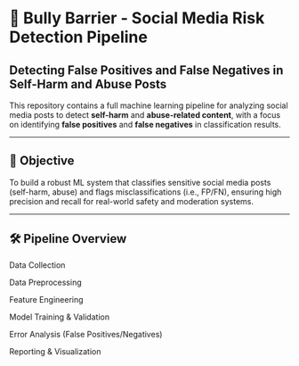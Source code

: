 # 🧠 Bully Barrier - Social Media Risk Detection Pipeline

## Detecting False Positives and False Negatives in Self-Harm and Abuse Posts

This repository contains a full machine learning pipeline for analyzing social media posts to detect **self-harm** and **abuse-related content**, with a focus on identifying **false positives** and **false negatives** in classification results.

---

## 📌 Objective

To build a robust ML system that classifies sensitive social media posts (self-harm, abuse) and flags misclassifications (i.e., FP/FN), ensuring high precision and recall for real-world safety and moderation systems.

---

## 🛠️ Pipeline Overview
Data Collection

Data Preprocessing

Feature Engineering

Model Training & Validation

Error Analysis (False Positives/Negatives)

Reporting & Visualization
